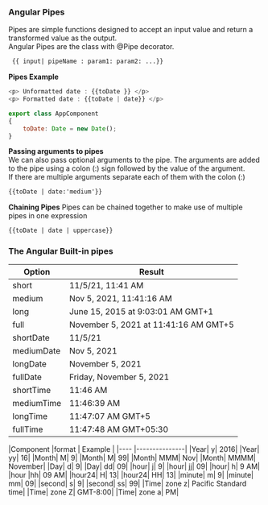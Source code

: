 ### Angular Pipes
Pipes are simple functions designed to accept an input value and return a transformed value as the output.     
Angular Pipes are the class with @Pipe decorator.
```html
 {{ input| pipeName : param1: param2: ...}}
```

__Pipes Example__    
```javascript 
<p> Unformatted date : {{toDate }} </p>
<p> Formatted date : {{toDate | date}} </p>

export class AppComponent 
{  
    toDate: Date = new Date(); 
}
```

__Passing arguments to pipes__     
We can also pass optional arguments to the pipe. The arguments are added to the pipe using a colon (:) sign followed by the value of the argument.     
If there are multiple arguments separate each of them with the colon (:)
```html 
{{toDate | date:'medium'}}
```

__Chaining Pipes__
Pipes can be chained together to make use of multiple pipes in one expression
```html 
{{toDate | date | uppercase}}
```

### The Angular Built-in pipes


| Option |   Result|
|----       |---------------|
|  short    |11/5/21, 11:41 AM     |
|  medium    |Nov 5, 2021, 11:41:16 AM     |
|  long    |  June 15, 2015 at 9:03:01 AM GMT+1    |
|  full    |  November 5, 2021 at 11:41:16 AM GMT+5    |
|  shortDate    |11/5/21     |
|  mediumDate    |Nov 5, 2021   |
|  longDate    |  November 5, 2021   |
|  fullDate    |  Friday, November 5, 2021    |
|  shortTime    |11:46 AM   |
|  mediumTime    |11:46:39 AM  |
|  longTime    |  11:47:07 AM GMT+5   |
|  fullTime    |  11:47:48 AM GMT+05:30    |



|Component	|format	| Example |
|----       |---------------|
|Year|	y|	2016|
|Year|	yy|	16|
|Month|	M|	9|
|Month|	M|	99|
|Month|	MMM|	Nov|
|Month|	MMMM|	November|
|Day|	d|	9|
|Day|	dd|	09|
|hour|	j|	9|
|hour|	jj|	09|
|hour|	h|	9 AM|
|hour	|hh|	09 AM|
|hour24|	H|	13|
|hour24|	HH|	13|
|minute|	m|	9|
|minute|	mm|	09|
|second|	s|	9|
|second|	ss|	99|
|Time| zone	z|	Pacific Standard time|
|Time| zone	Z|	GMT-8:00|
|Time| zone	a|	PM|


